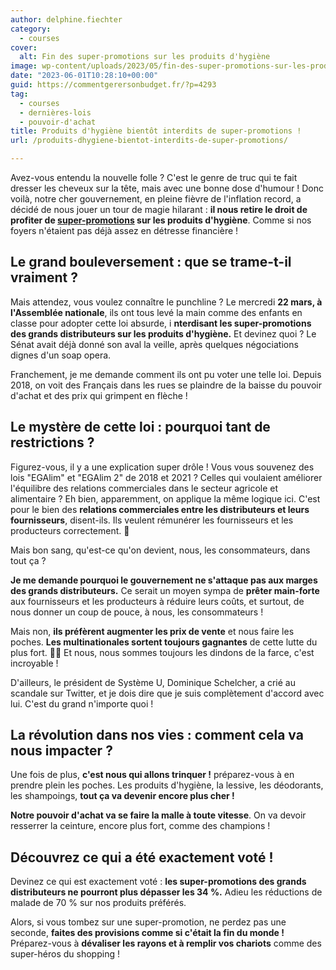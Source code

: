 ```yaml
---
author: delphine.fiechter
category:
  - courses
cover:
  alt: Fin des super-promotions sur les produits d'hygiène
image: wp-content/uploads/2023/05/fin-des-super-promotions-sur-les-produits-dhygiene-1-e1685559608226.png
date: "2023-06-01T10:28:10+00:00"
guid: https://commentgerersonbudget.fr/?p=4293
tag:
  - courses
  - dernières-lois
  - pouvoir-d'achat
title: Produits d'hygiène bientôt interdits de super-promotions !
url: /produits-dhygiene-bientot-interdits-de-super-promotions/

---
```

Avez-vous entendu la nouvelle folle ? C'est le genre de truc qui te fait dresser les cheveux sur la tête, mais avec une bonne dose d'humour ! Donc voilà, notre cher gouvernement, en pleine fièvre de l'inflation record, a décidé de nous jouer un tour de magie hilarant : **il nous retire le droit de profiter de [super-promotions](https://www.francetvinfo.fr/sante/hygiene/hygiene-la-fin-des-super-promotions-met-en-colere-la-grande-distribution-et-les-clients_5715545.html "super-promotions") sur les produits d'hygiène**. Comme si nos foyers n'étaient pas déjà assez en détresse financière !

## Le grand bouleversement : que se trame-t-il vraiment ?

Mais attendez, vous voulez connaître le punchline ? Le mercredi **22 mars, à l'Assemblée nationale**, ils ont tous levé la main comme des enfants en classe pour adopter cette loi absurde, i **nterdisant les super-promotions des grands distributeurs sur les produits d'hygiène.** Et devinez quoi ? Le Sénat avait déjà donné son aval la veille, après quelques négociations dignes d'un soap opera.

Franchement, je me demande comment ils ont pu voter une telle loi. Depuis 2018, on voit des Français dans les rues se plaindre de la baisse du pouvoir d'achat et des prix qui grimpent en flèche !

## Le mystère de cette loi : pourquoi tant de restrictions ?

Figurez-vous, il y a une explication super drôle ! Vous vous souvenez des lois "EGAlim" et "EGAlim 2" de 2018 et 2021 ? Celles qui voulaient améliorer l'équilibre des relations commerciales dans le secteur agricole et alimentaire ? Eh bien, apparemment, on applique la même logique ici. C'est pour le bien des **relations commerciales entre les distributeurs et leurs fournisseurs**, disent-ils. Ils veulent rémunérer les fournisseurs et les producteurs correctement. 🥴

Mais bon sang, qu'est-ce qu'on devient, nous, les consommateurs, dans tout ça ?

**Je me demande pourquoi le gouvernement ne s'attaque pas aux marges des grands distributeurs.** Ce serait un moyen sympa de **prêter main-forte** aux fournisseurs et les producteurs à réduire leurs coûts, et surtout, de nous donner un coup de pouce, à nous, les consommateurs !

Mais non, **ils préfèrent augmenter les prix de vente** et nous faire les poches. **Les multinationales sortent toujours gagnantes** de cette lutte du plus fort. 💪💪 Et nous, nous sommes toujours les dindons de la farce, c'est incroyable !

D'ailleurs, le président de Système U, Dominique Schelcher, a crié au scandale sur Twitter, et je dois dire que je suis complètement d'accord avec lui. C'est du grand n'importe quoi !

## La révolution dans nos vies : comment cela va nous impacter ?

Une fois de plus, **c'est nous qui allons trinquer !** préparez-vous à en prendre plein les poches. Les produits d'hygiène, la lessive, les déodorants, les shampoings, **tout ça va devenir encore plus cher !**

**Notre pouvoir d'achat va se faire la malle à toute vitesse**. On va devoir resserrer la ceinture, encore plus fort, comme des champions !

## Découvrez ce qui a été exactement voté !

Devinez ce qui est exactement voté : **les super-promotions des grands distributeurs ne pourront plus dépasser les 34 %.** Adieu les réductions de malade de 70 % sur nos produits préférés.

Alors, si vous tombez sur une super-promotion, ne perdez pas une seconde, **faites des provisions comme si c'était la fin du monde !** Préparez-vous à **dévaliser les rayons et à remplir vos chariots** comme des super-héros du shopping !
